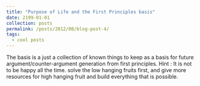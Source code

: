 ```yaml
---
title: "Purpose of Life and the First Principles basis"
date: 2199-01-01
collection: posts
permalink: /posts/2012/08/blog-post-4/
tags:
  - cool posts
---
```


<!-- This post will show up by default. To disable scheduling of future posts, edit `config.yml` and set `future: false`.  -->

The basis is a just a collection of known things to keep as a basis for future argument/counter-argument generation from first principles.
Hint : It is not to be happy all the time.
solve the low hanging fruits first, and give more resources for high hanging fruit and build everything that is possible.
